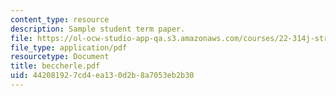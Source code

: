 ```yaml
---
content_type: resource
description: Sample student term paper.
file: https://ol-ocw-studio-app-qa.s3.amazonaws.com/courses/22-314j-structural-mechanics-in-nuclear-power-technology-fall-2006/442081927cd4ea130d2b8a7053eb2b30_beccherle.pdf
file_type: application/pdf
resourcetype: Document
title: beccherle.pdf
uid: 44208192-7cd4-ea13-0d2b-8a7053eb2b30
---
```


